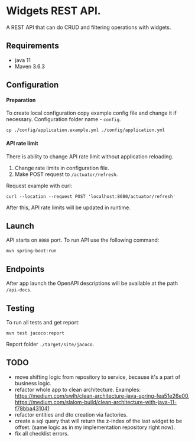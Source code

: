 # Widgets REST API.
A REST API that can do CRUD and filtering operations with widgets.

## Requirements
- java 11
- Maven 3.6.3

## Configuration

#### Preparation
To create local configuration copy example config file and change it if necessary.
Configuration folder name - `config`.

```
cp ./config/application.example.yml ./config/application.yml
```
 
#### API rate limit
There is ability to change API rate limit without application reloading.

1. Change rate limits in configuration file.
2. Make POST request to `/actuator/refresh`.

Request example with curl:
```
curl --location --request POST 'localhost:8080/actuator/refresh'
```

After this, API rate limits will be updated in runtime.

## Launch
API starts on `8080` port.
To run API use the following command:
```
mvn spring-boot:run
```

## Endpoints
After app launch the OpenAPI descriptions will be available at the path `/api-docs`.

## Testing
To run all tests and get report:
 ```
mvn test jacoco:report
 ```
Report folder `./target/site/jacoco`.

## TODO
- move shifting logic from repository to service, because it's a part of business logic.
- refactor whole app to clean architecture. Examples: https://medium.com/swlh/clean-architecture-java-spring-fea51e26e00, https://medium.com/slalom-build/clean-architecture-with-java-11-f78bba431041
- refactor entities and dto creation via factories.
- create a sql query that will return the z-index of the last widget to be offset. (same logic as in my implementation repository right now).
- fix all checklist errors.